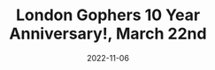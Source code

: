 ---
title: "London Gophers 10 Year Anniversary!, March 22nd"
date: 2022-11-06
summary: RSVP opens Wednesday, March 8, 2023 5:30 PM
showSummary: true
externalUrl: "https://www.meetup.com/londongophers/events/290256446/"
---